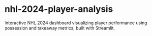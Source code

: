 # nhl-2024-player-analysis
Interactive NHL 2024 dashboard visualizing player performance using possession and takeaway metrics, built with Streamlit.
